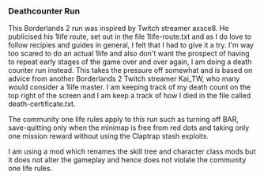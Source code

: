 ### Deathcounter Run

This Borderlands 2 run was inspired by Twitch streamer axsce8. He publicised his 1life route, set out in the file 1life-route.txt and as I do love to follow recipies and guides in general, I felt that I had to give it a try. I'm way too scared to do an actual 1life and also don't want the prospect of having to repeat early stages of the game over and over again, I am doing a death counter run instead. This takes the pressure off somewhat and is based on advice from another Borderlands 2 Twitch streamer Kai_TW, who many would consider a 1life master. I am keeping track of my death count on the top right of the screen and I am keep a track of how I died in the file called death-certificate.txt.

The community one life rules apply to this run such as turning off BAR, save-quitting only when the minimap is free from red dots and taking only one mission reward without using the Claptrap stash exploits.

I am using a mod which renames the skill tree and character class mods but it does not alter the gameplay and hence does not violate the community one life rules.
